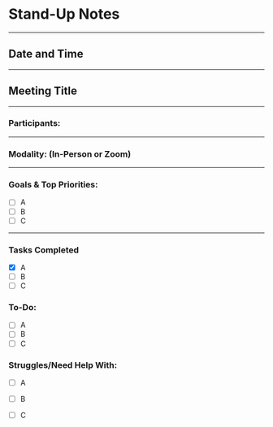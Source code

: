 # Stand-Up Notes
--- 
## Date and Time
---
## Meeting Title
---
### Participants: 
---
### Modality: (In-Person or Zoom)
---
### Goals & Top Priorities:
- [ ] A
- [ ] B
- [ ] C
---
### Tasks Completed
- [x] A
- [ ] B
- [ ] C
### To-Do:
- [ ] A
- [ ] B
- [ ] C
### Struggles/Need Help With:
- [ ] A
- [ ] B
- [ ] C


